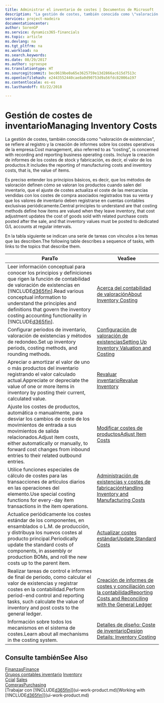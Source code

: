 ```yaml
---
title: Administrar el inventario de costes | Documentos de Microsoft
description: "La gestión de costes, también conocida como \"valoración de existencias\", se refiere al registro y la creación de informes sobre los costes operativos de la empresa. Incluye la creación de informes de los costes de stock y fabricación, es decir, el valor de los productos."
services: project-madeira
documentationcenter: 
author: SorenGP
ms.service: dynamics365-financials
ms.topic: article
ms.devlang: na
ms.tgt_pltfrm: na
ms.workload: na
ms.search.keywords: 
ms.date: 08/29/2017
ms.author: sgroespe
ms.translationtype: HT
ms.sourcegitcommit: bec0619be0a65e3625759e13d2866ac615d7513c
ms.openlocfilehash: e2443552440cae8a0d90753d9a56fdc82006a197
ms.contentlocale: es-es
ms.lasthandoff: 03/22/2018

---
```

# <a name="managing-inventory-costs"></a><span data-ttu-id="5bf75-104">Gestión de costes de inventario</span><span class="sxs-lookup"><span data-stu-id="5bf75-104">Managing Inventory Costs</span></span>
<span data-ttu-id="5bf75-105">La gestión de costes, también conocida como "valoración de existencias", se refiere al registro y la creación de informes sobre los costes operativos de la empresa.</span><span class="sxs-lookup"><span data-stu-id="5bf75-105">Cost management, also referred to as “costing”, is concerned with recording and reporting business operating costs.</span></span> <span data-ttu-id="5bf75-106">Incluye la creación de informes de los costes de stock y fabricación, es decir, el valor de los productos.</span><span class="sxs-lookup"><span data-stu-id="5bf75-106">It includes the reporting of manufacturing costs and inventory costs, that is, the value of items.</span></span>   

<span data-ttu-id="5bf75-107">Es preciso entender los principios básicos, es decir, que los métodos de valoración definen cómo se valoran los productos cuando salen del inventario, que el ajuste de costes actualiza el coste de las mercancías vendidas con los costes de compra asociados registrados tras su venta y que los valores de inventario deben registrarse en cuentas contables exclusivas periódicamente.</span><span class="sxs-lookup"><span data-stu-id="5bf75-107">Central principles to understand are that costing methods define how items are valued when they leave inventory, that cost adjustment updates the cost of goods sold with related purchase costs posted after the sale, and that inventory values must be posted to dedicated G/L accounts at regular intervals.</span></span>

<span data-ttu-id="5bf75-108">En la tabla siguiente se indican una serie de tareas con vínculos a los temas que las describen.</span><span class="sxs-lookup"><span data-stu-id="5bf75-108">The following table describes a sequence of tasks, with links to the topics that describe them.</span></span>

|<span data-ttu-id="5bf75-109">**Para**</span><span class="sxs-lookup"><span data-stu-id="5bf75-109">**To**</span></span>|<span data-ttu-id="5bf75-110">**Vea**</span><span class="sxs-lookup"><span data-stu-id="5bf75-110">**See**</span></span>|  
|------------|-------------|  
|<span data-ttu-id="5bf75-111">Leer información conceptual para conocer los principios y definiciones que rigen la función de contabilidad de valoración de existencias en [!INCLUDE[d365fin](includes/d365fin_md.md)].</span><span class="sxs-lookup"><span data-stu-id="5bf75-111">Read various conceptual information to understand the principles and definitions that govern the inventory costing accounting functionality in [!INCLUDE[d365fin](includes/d365fin_md.md)].</span></span>|[<span data-ttu-id="5bf75-112">Acerca del contabilidad de valoración</span><span class="sxs-lookup"><span data-stu-id="5bf75-112">About Inventory Costing</span></span>](finance-learn-about-costing.md)|  
|<span data-ttu-id="5bf75-113">Configurar periodos de inventario, valoración de existencias y métodos de redondeo.</span><span class="sxs-lookup"><span data-stu-id="5bf75-113">Set up inventory periods, costing methods, and rounding methods.</span></span>|[<span data-ttu-id="5bf75-114">Configuración de valoración de existencias</span><span class="sxs-lookup"><span data-stu-id="5bf75-114">Setting Up Inventory Valuation and Costing</span></span>](finance-set-up-inventory-valuation-and-costing.md)|
|<span data-ttu-id="5bf75-115">Apreciar o amortizar el valor de uno o más productos del inventario registrando el valor calculado actual.</span><span class="sxs-lookup"><span data-stu-id="5bf75-115">Appreciate or depreciate the value of one or more items in inventory by posting their current, calculated value.</span></span>|[<span data-ttu-id="5bf75-116">Revaluar inventario</span><span class="sxs-lookup"><span data-stu-id="5bf75-116">Revalue Inventory</span></span>](inventory-how-revalue-inventory.md)|
|<span data-ttu-id="5bf75-117">Ajuste los costes de productos, automática o manualmente, para desviar los cambios de coste de los movimientos de entrada a sus movimientos de salida relacionados.</span><span class="sxs-lookup"><span data-stu-id="5bf75-117">Adjust item costs, either automatically or manually, to forward cost changes from inbound entries to their related outbound entries.</span></span>|[<span data-ttu-id="5bf75-118">Modificar costes de productos</span><span class="sxs-lookup"><span data-stu-id="5bf75-118">Adjust Item Costs</span></span>](inventory-how-adjust-item-costs.md)|
|<span data-ttu-id="5bf75-119">Utilice funciones especiales de cálculo de costes para las transacciones de artículos diarios en las operaciones del elemento.</span><span class="sxs-lookup"><span data-stu-id="5bf75-119">Use special costing functions for every-day item transactions in the item operations.</span></span>|[<span data-ttu-id="5bf75-120">Administración de existencias y costes de fabricación</span><span class="sxs-lookup"><span data-stu-id="5bf75-120">Handling Inventory and Manufacturing Costs</span></span>](finance-handle-inventory-and-manufacturing-costs.md)|  
|<span data-ttu-id="5bf75-121">Actualice periódicamente los costes estándar de los componentes, en ensamblados o L.M. de producción, y distribuya los nuevos costes al producto principal.</span><span class="sxs-lookup"><span data-stu-id="5bf75-121">Periodically update the standard costs of components, in assembly or production BOMs, and roll the new costs up to the parent item.</span></span>|[<span data-ttu-id="5bf75-122">Actualizar costes estándar</span><span class="sxs-lookup"><span data-stu-id="5bf75-122">Update Standard Costs</span></span>](finance-how-to-update-standard-costs.md)|
|<span data-ttu-id="5bf75-123">Realizar tareas de control e informes de final de periodo, como calcular el valor de existencias y registrar costes en la contabilidad.</span><span class="sxs-lookup"><span data-stu-id="5bf75-123">Perform period-end control and reporting tasks, such calculate the value of inventory and post costs to the general ledger.</span></span>|[<span data-ttu-id="5bf75-124">Creación de informes de costes y conciliación con la contabilidad</span><span class="sxs-lookup"><span data-stu-id="5bf75-124">Reporting Costs and Reconciling with the General Ledger</span></span>](finance-report-costs-and-reconcile-with-the-general-ledger.md)|  
|<span data-ttu-id="5bf75-125">Información sobre todos los mecanismos en el sistema de costes.</span><span class="sxs-lookup"><span data-stu-id="5bf75-125">Learn about all mechanisms in the costing system.</span></span>|[<span data-ttu-id="5bf75-126">Detalles de diseño: Coste de inventario</span><span class="sxs-lookup"><span data-stu-id="5bf75-126">Design Details: Inventory Costing</span></span>](design-details-inventory-costing.md)|  

## <a name="see-also"></a><span data-ttu-id="5bf75-127">Consulte también</span><span class="sxs-lookup"><span data-stu-id="5bf75-127">See Also</span></span>  
 [<span data-ttu-id="5bf75-128">Finanzas</span><span class="sxs-lookup"><span data-stu-id="5bf75-128">Finance</span></span>](finance.md)  
 <span data-ttu-id="5bf75-129">[Grupos contables inventario](inventory-manage-inventory.md) </span><span class="sxs-lookup"><span data-stu-id="5bf75-129">[Inventory](inventory-manage-inventory.md) </span></span>  
 <span data-ttu-id="5bf75-130">[Ccial](sales-manage-sales.md) </span><span class="sxs-lookup"><span data-stu-id="5bf75-130">[Sales](sales-manage-sales.md) </span></span>  
 [<span data-ttu-id="5bf75-131">Compras</span><span class="sxs-lookup"><span data-stu-id="5bf75-131">Purchasing</span></span>](purchasing-manage-purchasing.md)  
 <span data-ttu-id="5bf75-132">[Trabajar con [!INCLUDE[d365fin](includes/d365fin_md.md)]](ui-work-product.md)</span><span class="sxs-lookup"><span data-stu-id="5bf75-132">[Working with [!INCLUDE[d365fin](includes/d365fin_md.md)]](ui-work-product.md)</span></span>

